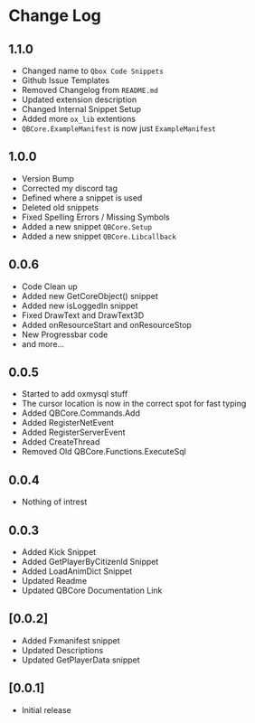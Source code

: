 # Change Log

## 1.1.0

- Changed name to `Qbox Code Snippets`
- Github Issue Templates
- Removed Changelog from `README.md`
- Updated extension description
- Changed Internal Snippet Setup
- Added more `ox_lib` extentions
- `QBCore.ExampleManifest` is now just `ExampleManifest`

## 1.0.0

- Version Bump
- Corrected my discord tag
- Defined where a snippet is used
- Deleted old snippets
- Fixed Spelling Errors / Missing Symbols
- Added a new snippet `QBCore.Setup`
- Added a new snippet `QBCore.Libcallback`

## 0.0.6

- Code Clean up
- Added new GetCoreObject() snippet
- Added new isLoggedIn snippet
- Fixed DrawText and DrawText3D
- Added onResourceStart and onResourceStop
- New Progressbar code
- and more...

## 0.0.5

- Started to add oxmysql stuff
- The cursor location is now in the correct spot for fast typing
- Added QBCore.Commands.Add 
- Added RegisterNetEvent
- Added RegisterServerEvent
- Added CreateThread
- Removed Old QBCore.Functions.ExecuteSql

## 0.0.4

- Nothing of intrest

## 0.0.3

- Added Kick Snippet
- Added GetPlayerByCitizenId Snippet
- Added LoadAnimDict Snippet
- Updated Readme
- Updated QBCore Documentation Link

## [0.0.2]

- Added Fxmanifest snippet
- Updated Descriptions
- Updated GetPlayerData snippet

## [0.0.1]

- Initial release